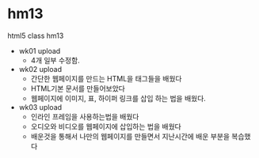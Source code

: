 # hm13
html5 class hm13

- wk01 upload
  - 4개 일부 수정함.
- wk02 upload
  - 간단한 웹페이지를 만드는 HTML을 태그들을 배웠다
  - HTML기본 문서를 만들어보았다
  - 웹페이지에 이미지, 표, 하이퍼 링크를 삽입 하는 법을 배웠다.
- wk03 upload
  - 인라인 프레임을 사용하는법을 배웠다
  - 오디오와 비디오를 웹페이지에 삽입하는 법을 배웠다
  - 배운것을 통해서 나만의 웹페이지를 만들면서 지난시간에 배운 부분을 복습했다
  
